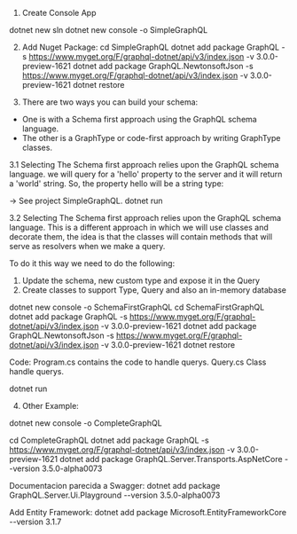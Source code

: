 1. Create Console App

dotnet new sln
dotnet new console -o SimpleGraphQL

2. Add Nuget Package:
cd SimpleGraphQL
dotnet add package GraphQL -s https://www.myget.org/F/graphql-dotnet/api/v3/index.json -v 3.0.0-preview-1621
dotnet add package GraphQL.NewtonsoftJson -s https://www.myget.org/F/graphql-dotnet/api/v3/index.json -v 3.0.0-preview-1621
dotnet restore


3. There are two ways you can build your schema:
- One is with a Schema first approach using the GraphQL schema language. 
- The other is a GraphType or code-first approach by writing GraphType classes.

3.1 Selecting The Schema first approach relies upon the GraphQL schema language.
we will query for a 'hello' property to the server and it will return a 'world' string. So, the property hello will be a string type:

-> See project SimpleGraphQL.
dotnet run

3.2 Selecting The Schema first approach relies upon the GraphQL schema language.
This is a different approach in which we will use classes and decorate them, the idea is that the classes will contain methods that will serve as resolvers when we make a query.

To do it this way we need to do the following:
1. Update the schema, new custom type and expose it in the Query
2. Create classes to support Type, Query and also an in-memory database


dotnet new console -o SchemaFirstGraphQL
cd SchemaFirstGraphQL
dotnet add package GraphQL -s https://www.myget.org/F/graphql-dotnet/api/v3/index.json -v 3.0.0-preview-1621
dotnet add package GraphQL.NewtonsoftJson -s https://www.myget.org/F/graphql-dotnet/api/v3/index.json -v 3.0.0-preview-1621
dotnet restore


Code:
Program.cs contains the code to handle querys.
Query.cs Class handle querys.

dotnet run

4.  Other Example:

dotnet new console -o CompleteGraphQL

cd CompleteGraphQL
dotnet add package GraphQL -s https://www.myget.org/F/graphql-dotnet/api/v3/index.json -v 3.0.0-preview-1621
dotnet add package GraphQL.Server.Transports.AspNetCore --version 3.5.0-alpha0073

Documentacion parecida a Swagger:
dotnet add package GraphQL.Server.Ui.Playground --version 3.5.0-alpha0073

Add Entity Framework:
dotnet add package Microsoft.EntityFrameworkCore --version 3.1.7